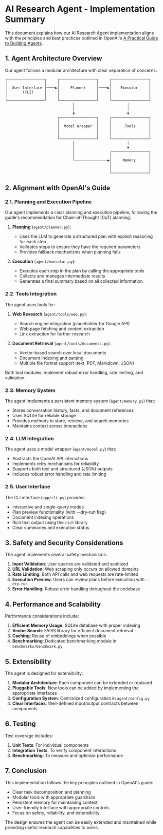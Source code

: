 # AI Research Agent - Implementation Summary

This document explains how our AI Research Agent implementation aligns with the principles and best practices outlined in OpenAI's [A Practical Guide to Building Agents](https://cdn.openai.com/business-guides-and-resources/a-practical-guide-to-building-agents.pdf).

## 1. Agent Architecture Overview

Our agent follows a modular architecture with clear separation of concerns:

```
┌─────────────────┐     ┌─────────────────┐     ┌─────────────────┐
│                 │     │                 │     │                 │
│  User Interface │────▶│     Planner     │────▶│    Executor     │
│       (CLI)     │     │                 │     │                 │
│                 │     │                 │     │                 │
└─────────────────┘     └─────────────────┘     └─────────────────┘
                               │                        │
                               │                        │
                               ▼                        ▼
                        ┌─────────────────┐     ┌─────────────────┐
                        │                 │     │                 │
                        │  Model Wrapper  │     │      Tools      │
                        │                 │     │                 │
                        │                 │     │                 │
                        └─────────────────┘     └─────────────────┘
                               │                        │
                               │                        ▼
                               │                ┌─────────────────┐
                               │                │                 │
                               └───────────────▶│     Memory      │
                                                │                 │
                                                │                 │
                                                └─────────────────┘
```

## 2. Alignment with OpenAI's Guide

### 2.1. Planning and Execution Pipeline

Our agent implements a clear planning and execution pipeline, following the guide's recommendation for Chain-of-Thought (CoT) planning:

1. **Planning** (`agent/planner.py`): 
   - Uses the LLM to generate a structured plan with explicit reasoning for each step
   - Validates steps to ensure they have the required parameters
   - Provides fallback mechanisms when planning fails

2. **Execution** (`agent/executor.py`):
   - Executes each step in the plan by calling the appropriate tools
   - Collects and manages intermediate results
   - Generates a final summary based on all collected information

### 2.2. Tools Integration

The agent uses tools for:

1. **Web Research** (`agent/tools/web.py`):
   - Search engine integration (placeholder for Google API)
   - Web page fetching and content extraction
   - Link extraction for further research

2. **Document Retrieval** (`agent/tools/documents.py`):
   - Vector-based search over local documents
   - Document indexing and parsing
   - Multiple file format support (text, PDF, Markdown, JSON)

Both tool modules implement robust error handling, rate limiting, and validation.

### 2.3. Memory System

The agent implements a persistent memory system (`agent/memory.py`) that:

- Stores conversation history, facts, and document references
- Uses SQLite for reliable storage
- Provides methods to store, retrieve, and search memories
- Maintains context across interactions

### 2.4. LLM Integration

The agent uses a model wrapper (`agent/model.py`) that:

- Abstracts the OpenAI API interactions
- Implements retry mechanisms for reliability
- Supports both text and structured (JSON) outputs
- Includes robust error handling and rate limiting

### 2.5. User Interface

The CLI interface (`app/cli.py`) provides:

- Interactive and single-query modes
- Plan preview functionality (with --dry-run flag)
- Document indexing operations
- Rich text output using the `rich` library
- Clear summaries and execution status

## 3. Safety and Security Considerations

The agent implements several safety mechanisms:

1. **Input Validation**: User queries are validated and sanitized
2. **URL Validation**: Web scraping only occurs on allowed domains
3. **Rate Limiting**: Both API calls and web requests are rate-limited
4. **Execution Preview**: Users can review plans before execution with `--dry-run`
5. **Error Handling**: Robust error handling throughout the codebase

## 4. Performance and Scalability

Performance considerations include:

1. **Efficient Memory Usage**: SQLite database with proper indexing
2. **Vector Search**: FAISS library for efficient document retrieval
3. **Caching**: Reuse of embeddings when possible
4. **Benchmarking**: Dedicated benchmarking module in `benchmarks/benchmark.py`

## 5. Extensibility

The agent is designed for extensibility:

1. **Modular Architecture**: Each component can be extended or replaced
2. **Pluggable Tools**: New tools can be added by implementing the appropriate interfaces
3. **Configuration System**: Centralized configuration in `agent/config.py`
4. **Clear Interfaces**: Well-defined input/output contracts between components

## 6. Testing

Test coverage includes:

1. **Unit Tests**: For individual components
2. **Integration Tests**: To verify component interactions
3. **Benchmarking**: To measure and optimize performance

## 7. Conclusion

This implementation follows the key principles outlined in OpenAI's guide:

- Clear task decomposition and planning
- Modular tools with appropriate guardrails
- Persistent memory for maintaining context
- User-friendly interface with appropriate controls
- Focus on safety, reliability, and extensibility

The design ensures the agent can be easily extended and maintained while providing useful research capabilities to users. 